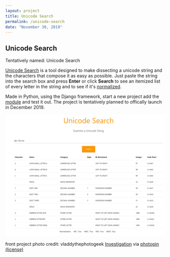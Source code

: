 ```yaml
---
layout: project
title: Unicode Search
permalink: /unicode-search
date: "November 30, 2019"
---
```


## Unicode Search

Tentatively named: Unicode Search

[Unicode Search](https://github.com/apocop/unicode) is a tool designed to make dissecting a unicode string and the characters that compose it as easy as possible. Just paste the string into the search box and press **Enter** or click **Search** to see an itemized list of every letter in the string and to see if it's [normalized](https://unicode.org/reports/tr15/).

Made in Python, using the Django framework, start a new project add the [module](https://github.com/apocop/unicode) and test it out. The project is tentatively planned to offically launch in December 2019.


![](/static/projects/unicode_search.png)


front project photo credit: vladdythephotogeek <a href="http://www.flickr.com/photos/72451959@N00/4886804743">Investigation</a> via <a href="http://photopin.com">photopin</a> <a href="https://creativecommons.org/licenses/by-nc-nd/2.0/">(license)</a>
